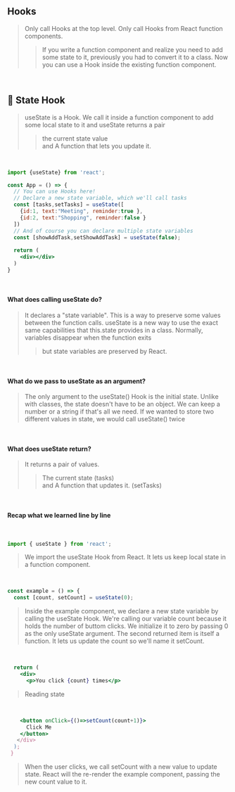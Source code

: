 ## Hooks
> Only call Hooks at the top level.
> Only call Hooks from React function components. 
> >If you write a function component and realize you need to add some state to it,
> >previously you had to convert it to a class. Now you can use a Hook inside the existing function component.

<br>

## :round_pushpin: State Hook
>useState is a Hook. We call it inside a function component to add some local state to it and useState returns a pair
> >the current state value <br>
> >and A function that lets you update it. 

<br>

```jsx
import {useState} from 'react';

const App = () => {
  // You can use Hooks here! 
  // Declare a new state variable, which we'll call tasks 
  const [tasks,setTasks] = useState([
    {id:1, text:"Meeting", reminder:true },
    {id:2, text:"Shopping", reminder:false }
  ])
  // And of course you can declare multiple state variables 
  const [showAddTask,setShowAddTask] = useState(false);
  
  return (
    <div></div>
  )
}
```

<br>

#### What does calling useState do? 
>It declares a "state variable". This is a way to preserve some values between the function calls. 
>useState is a new way to use the exact same capabilities that this.state provides in a class. 
>Normally, variables disappear when the function exits 
> >but state variables are preserved by React. 

<br>

#### What do we pass to useState as an argument?
>The only argument to the useState() Hook is the initial state. Unlike with classes,
>the state doesn't have to be an object. We can keep a number or a string if that's all we need.
>If we wanted to store two different values in state, we would call useState() twice 

<br>

#### What does useState return?
>It returns a pair of values.
> >The current state (tasks) <br>
> >and A function that updates it. (setTasks)

<br>

#### Recap what we learned line by line 

<br>

```jsx
import { useState } from 'react';
```

>We import the useState Hook from React. It lets us keep local state in a function component.

<br>

```jsx
const example = () => {
  const [count, setCount] = useState(0);
```

>Inside the example component, we declare a new state variable by calling the useState Hook.
>We're calling our variable count because it holds the number of buttom clicks. We initialize it to zero by passing 0 as the only useState argument.
>The second returned item is itself a function. It lets us update the count so we'll name it setCount. 

<br>

```jsx
  return (
    <div>
      <p>You click {count} times</p>
```

>Reading state 

<br>

```jsx 
    <button onClick={()=>setCount(count+1)}>
      Click Me
    </button>
   </div>
  );
 }
```

>When the user clicks, we call setCount with a new value to update state. React will the re-render the example component, passing the new count value to it. 




